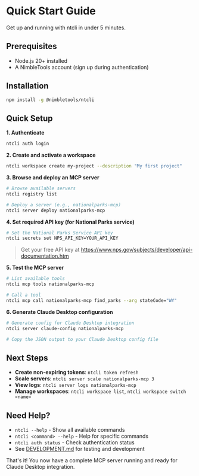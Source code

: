 # Quick Start Guide

Get up and running with ntcli in under 5 minutes.

## Prerequisites

- Node.js 20+ installed
- A NimbleTools account (sign up during authentication)

## Installation

```bash
npm install -g @nimbletools/ntcli
```

## Quick Setup

**1. Authenticate**

```bash
ntcli auth login
```

**2. Create and activate a workspace**

```bash
ntcli workspace create my-project --description "My first project"
```

**3. Browse and deploy an MCP server**

```bash
# Browse available servers
ntcli registry list

# Deploy a server (e.g., nationalparks-mcp)
ntcli server deploy nationalparks-mcp
```

**4. Set required API key (for National Parks service)**

```bash
# Set the National Parks Service API key
ntcli secrets set NPS_API_KEY=YOUR_API_KEY
```

> Get your free API key at https://www.nps.gov/subjects/developer/api-documentation.htm

**5. Test the MCP server**

```bash
# List available tools
ntcli mcp tools nationalparks-mcp

# Call a tool
ntcli mcp call nationalparks-mcp find_parks --arg stateCode="WY"
```

**6. Generate Claude Desktop configuration**

```bash
# Generate config for Claude Desktop integration
ntcli server claude-config nationalparks-mcp

# Copy the JSON output to your Claude Desktop config file
```

## Next Steps

- **Create non-expiring tokens**: `ntcli token refresh`
- **Scale servers**: `ntcli server scale nationalparks-mcp 3`
- **View logs**: `ntcli server logs nationalparks-mcp`
- **Manage workspaces**: `ntcli workspace list`, `ntcli workspace switch <name>`

## Need Help?

- `ntcli --help` - Show all available commands
- `ntcli <command> --help` - Help for specific commands
- `ntcli auth status` - Check authentication status
- See [DEVELOPMENT.md](DEVELOPMENT.md) for testing and development

That's it! You now have a complete MCP server running and ready for Claude Desktop integration.
